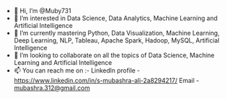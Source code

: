 - 👋 Hi, I’m @Muby731
- 👀 I’m interested in Data Science, Data Analytics, Machine Learning and Artificial Intelligence
- 🌱 I’m currently mastering Python, Data Visualization, Machine Learning, Deep Learning, NLP, Tableau, Apache Spark, Hadoop, MySQL, Artificial Intelligence
- 💞️ I’m looking to collaborate on all the topics of Data Science, Machine Learning and Artificial Intelligence
- 📫 You can reach me on :- LinkedIn profile - https://www.linkedin.com/in/s-mubashra-ali-2a8294217/ 
                                       Email - mubashra.312@gmail.com
<!---
Muby731/Muby731 is a ✨ special ✨ repository because its `README.md` (this file) appears on your GitHub profile.
You can click the Preview link to take a look at your changes.
--->
